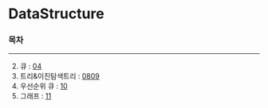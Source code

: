 # DataStructure
### 목차
---------
2. 큐 : [04](https://github.com/simfrog/DataStructure/blob/main/Queue/04.md)  
5. 트리&이진탐색트리 : [0809](https://github.com/simfrog/DataStructure/blob/main/Tree/0809.md)  
6. 우선순위 큐 : [10](https://github.com/simfrog/DataStructure/blob/main/PriorityQueue/10.md)  
7. 그래프 : [11](https://github.com/simfrog/DataStructure/blob/main/Graph/11.md)